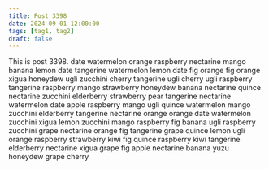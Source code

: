 ```yaml
---
title: Post 3398
date: 2024-09-01 12:00:00
tags: [tag1, tag2]
draft: false
---
```

This is post 3398.
date
watermelon
orange
raspberry
nectarine
mango
banana
lemon
date
tangerine
watermelon
lemon
date
fig
orange
fig
orange
xigua
honeydew
ugli
zucchini
cherry
tangerine
ugli
cherry
ugli
raspberry
tangerine
raspberry
mango
strawberry
honeydew
banana
nectarine
quince
nectarine
zucchini
elderberry
strawberry
pear
tangerine
nectarine
watermelon
date
apple
raspberry
mango
ugli
quince
watermelon
mango
zucchini
elderberry
tangerine
nectarine
orange
orange
date
watermelon
zucchini
xigua
lemon
zucchini
mango
raspberry
fig
banana
ugli
raspberry
zucchini
grape
nectarine
orange
fig
tangerine
grape
quince
lemon
ugli
orange
raspberry
strawberry
kiwi
fig
quince
raspberry
kiwi
tangerine
elderberry
nectarine
xigua
grape
fig
apple
nectarine
banana
yuzu
honeydew
grape
cherry
